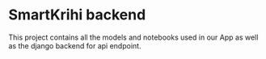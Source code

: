 # SmartKrihi backend

This project contains all the models and notebooks used in our App as well as the django backend for api endpoint.
